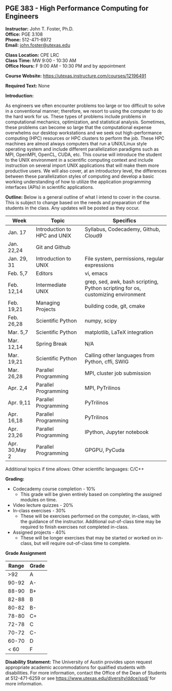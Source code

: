 <!--
.. title: Syllabus
.. slug: index
.. date: 2014-08-10 21:40:03 UTC-05:00
.. template: notitle.tmpl
.. description: PGE 383 - High Performance Computing syllabus page
-->

## PGE 383 - High Performance Computing for Engineers

**Instructor:** John T. Foster, Ph.D.  
**Office:** PGE 3.108  
**Phone:** 512-471-6972  
**Email:** [john.foster@utexas.edu](mailto:john.foster@.utexas.edu)  

**Class Location:** CPE LRC  
**Class Time:** MW 9:00 - 10:30 AM  
**Office Hours:** F 9:00 AM - 10:30 PM and by appointment   

**Course Website:** 
<https://utexas.instructure.com/courses/12196491>

**Required Text:** None

**Introduction:**

As engineers we often encounter problems too large or too difficult to solve in a conventional manner; therefore, we resort to using the computer to do the hard work for us. These types of problems include problems in computational mechanics, optimization, and statistical analysis. Sometimes, these problems can become so large that the computational expense overwhelms our desktop workstations and we seek out high-performance computing (HPC) resources or HPC clusters to perform the job. These HPC machines are almost always computers that run a UNIX/Linux style operating system and include different parallelization paradigms such as MPI, OpenMPI, OpenCL, CUDA, etc. This course will introduce the student to the UNIX environment in a scientific computing context and include instruction on several import UNIX applications that will make them more productive users. We will also cover, at an introductory level, the differences between these parallelization styles of computing and develop a basic working understanding of how to utilize the application programming interfaces (APIs) in scientific applications.

**Outline:** Below is a general outline of what I intend to cover in the course.  This is subject to change based on the needs and preparation of the students in the class.  Any updates will be posted as they occur.  


| Week | Topic | Specifics |
|------|-------|-----------|
| Jan. 17 | Introduction to HPC and UNIX | Syllabus, Codecademy, Github, Cloud9 |
| Jan. 22,24 | Git and Github |  |
| Jan. 29, 31 | Introduction to UNIX | File system, permissions, regular expressions |
| Feb. 5,7 | Editors | vi, emacs |
| Feb. 12,14   | Intermediate UNIX | grep, sed, awk, bash scripting, Python scripting for os, customizing environment |
| Feb. 19,21 | Managing Projects | building code, git, cmake |
| Feb. 26,28 | Scientific Python | numpy, scipy | 
| Mar. 5,7   | Scientific Python | matplotlib, LaTeX integration |
| Mar. 12,14 | Spring Break | N/A |
| Mar. 19,21 | Scientific Python | Calling other languages from Python, cffi, SWIG |
| Mar. 26,28 | Parallel Programming | MPI, cluster job submission |
| Apr. 2,4   | Parallel Programming | MPI, PyTrilinos |
| Apr. 9,11  | Parallel Programming | PyTrilinos |
| Apr. 16,18 | Parallel Programming | PyTrilinos |
| Apr. 23,26 | Parallel Programming | IPython, Jupyter notebook |
| Apr. 30,May 2    | Parallel Programming | GPGPU, PyCuda |


Additional topics if time allows: Other scientific languages: C/C++

**Grading:**

 * Codecademy course completion - 10%
    * This grade will be given entirely based on completing the assigned modules on time.
 * Video lecture quizzes - 20%
 * In-class exercises - 30%
    * These will be exercises performed on the computer, in-class, with the guidance of the instructor. Additional out-of-class time may be required to finish exercises not completed in-class.
 * Assigned projects - 40%
    * These will be longer exercises that may be started or worked on in-class, but will require out-of-class time to complete.


**Grade Assignment**

|Range|Grade|
|-|-|
|>92| A  |
|90-92| A-  |
|88-90| B+  |
|82-88| B  |
|80-82| B-  |
|78-80| C+  |
|72-78| C  |
|70-72| C-  |
|60-70| D  |
|< 60| F  |  


**Disability Statement:** The University of Austin provides upon request appropriate academic accommodations for qualified students with disabilities. For more information, contact the Office of the Dean of Students at 512-471-6259 or see https://www.utexas.edu/diversity/ddce/ssd/ for more information.
